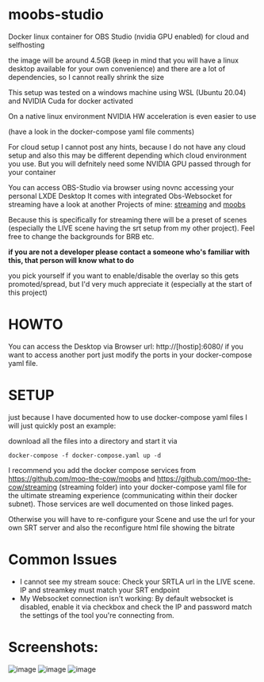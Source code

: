 # moobs-studio
Docker linux container for OBS Studio (nvidia GPU enabled) for cloud and selfhosting

the image will be around 4.5GB (keep in mind that you will have a linux desktop available for your own convenience) and there are a lot of dependencies, so I cannot really shrink the size

This setup was tested on a windows machine using WSL (Ubuntu 20.04) and NVIDIA Cuda for docker activated

On a native linux environment NVIDIA HW acceleration is even easier to use

(have a look in the docker-compose yaml file comments)

For cloud setup I cannot post any hints, because I do not have any cloud setup and also this may be different depending which cloud environment you use.
But you will defnitely need some NVIDIA GPU passed through for your container

You can access OBS-Studio via browser using novnc accessing your personal LXDE Desktop
It comes with integrated Obs-Websocket for streaming have a look at another Projects of mine: [streaming](https://github.com/moo-the-cow/streaming) and [moobs](https://github.com/moo-the-cow/moobs)

Because this is specifically for streaming there will be a preset of scenes (especially the LIVE scene having the srt setup from my other project). Feel free to change the backgrounds for BRB etc.

**if you are not a developer please contact a someone who's familiar with this, that person will know what to do**

you pick yourself if you want to enable/disable the overlay so this gets promoted/spread, but I'd very much appreciate it (especially at the start of this project)

# HOWTO
You can access the Desktop via Browser url: http://[hostip]:6080/ if you want to access another port just modify the ports in your docker-compose yaml file.

# SETUP
just because I have documented how to use docker-compose yaml files I will just quickly post an example:

download all the files into a directory and start it via 

`docker-compose -f docker-compose.yaml up -d`

I recommend you add the docker compose services from https://github.com/moo-the-cow/moobs and https://github.com/moo-the-cow/streaming (streaming folder) into your docker-compose yaml file for the ultimate streaming experience (communicating within their docker subnet). Those services are well documented on those linked pages.

Otherwise you will have to re-configure your Scene and use the url for your own SRT server and also the reconfigure html file showing the bitrate

# Common Issues
+ I cannot see my stream souce: Check your SRTLA url in the LIVE scene. IP and streamkey must match your SRT endpoint
+ My Websocket connection isn't working: By default websocket is disabled, enable it via checkbox and check the IP and password match the settings of the tool you're connecting from.

# Screenshots:
![image](https://user-images.githubusercontent.com/34907770/198009476-f77ce5dc-5e8b-4812-9886-165cf377028c.png)
![image](https://user-images.githubusercontent.com/34907770/198009599-4672367f-a3f8-4a73-acb5-c5071a362fb9.png)
![image](https://user-images.githubusercontent.com/34907770/198009630-35e4c77f-b33c-4a03-9f55-7d309c758ef7.png)

